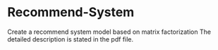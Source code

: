 # Recommend-System
Create a recommend system model based on matrix factorization
The detailed description is stated in the pdf file.
